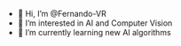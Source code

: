 - 👋 Hi, I’m @Fernando-VR
- 👀 I’m interested in AI and Computer Vision
- 🌱 I’m currently learning new AI algorithms

<!---
Fernando-VR/Fernando-VR is a ✨ special ✨ repository because its `README.md` (this file) appears on your GitHub profile.
You can click the Preview link to take a look at your changes.
--->
